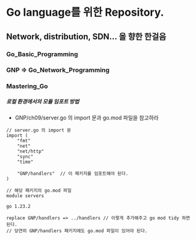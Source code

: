 # Go language를 위한 Repository.
## Network, distribution, SDN... 을 향한 한걸음

### Go_Basic_Programming

### GNP => Go_Network_Programming

### Mastering_Go

##### 로컬 환경에서의 모듈 임포트 방법
- GNP/ch09/server.go 의 import 문과 go.mod 파일을 참고하라
```
// server.go 의 import 문
import (
	"fmt"
	"net"
	"net/http"
	"sync"
	"time"

	"GNP/handlers"  // 이 패키지를 임포트해야 된다.
)

// 해당 패키지의 go.mod 파일
module servers

go 1.23.2

replace GNP/handlers => ../handlers // 이렇게 추가해주고 go mod tidy 하면 된다. 
// 당연히 GNP/handlers 패키지에도 go.mod 파일이 있어야 된다.

```